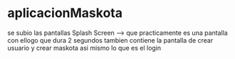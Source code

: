 # aplicacionMaskota
se subio las pantallas Splash Screen -->  que practicamente es  una pantalla con ellogo que dura 2 segundos
tambien contiene la pantalla de crear usuario y crear maskota asi mismo lo que es el login 
